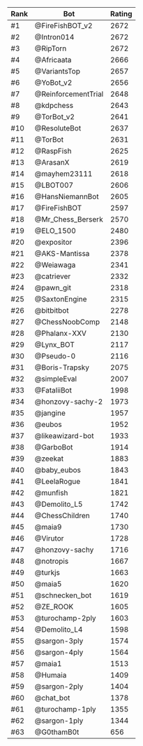 Rank|Bot|Rating
---|---|---
#1|@FireFishBOT_v2|2672
#2|@Intron014|2672
#3|@RipTorn|2672
#4|@Africaata|2666
#5|@VariantsTop|2657
#6|@YoBot_v2|2656
#7|@ReinforcementTrial|2648
#8|@kdpchess|2643
#9|@TorBot_v2|2641
#10|@ResoluteBot|2637
#11|@TorBot|2631
#12|@RaspFish|2625
#13|@ArasanX|2619
#14|@mayhem23111|2618
#15|@LBOT007|2606
#16|@HansNiemannBot|2605
#17|@FireFishBOT|2597
#18|@Mr_Chess_Berserk|2570
#19|@ELO_1500|2480
#20|@expositor|2396
#21|@AKS-Mantissa|2378
#22|@Weiawaga|2341
#23|@catriever|2332
#24|@pawn_git|2318
#25|@SaxtonEngine|2315
#26|@bitbitbot|2278
#27|@ChessNoobComp|2148
#28|@Phalanx-XXV|2130
#29|@Lynx_BOT|2117
#30|@Pseudo-0|2116
#31|@Boris-Trapsky|2075
#32|@simpleEval|2007
#33|@FataliiBot|1998
#34|@honzovy-sachy-2|1973
#35|@jangine|1957
#36|@eubos|1952
#37|@likeawizard-bot|1933
#38|@GarboBot|1914
#39|@zeekat|1883
#40|@baby_eubos|1843
#41|@LeelaRogue|1841
#42|@munfish|1821
#43|@Demolito_L5|1742
#44|@ChessChildren|1740
#45|@maia9|1730
#46|@Virutor|1728
#47|@honzovy-sachy|1716
#48|@notropis|1667
#49|@turkjs|1663
#50|@maia5|1620
#51|@schnecken_bot|1619
#52|@ZE_ROOK|1605
#53|@turochamp-2ply|1603
#54|@Demolito_L4|1598
#55|@sargon-3ply|1574
#56|@sargon-4ply|1564
#57|@maia1|1513
#58|@Humaia|1409
#59|@sargon-2ply|1404
#60|@chat_bot|1378
#61|@turochamp-1ply|1355
#62|@sargon-1ply|1344
#63|@G0thamB0t|656
